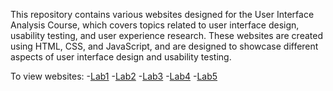 This repository contains various websites designed for the User Interface Analysis Course, 
which covers topics related to user interface design, usability testing, and user experience research. 
These websites are created using HTML, CSS, and JavaScript, 
and are designed to showcase different aspects of user interface design and usability testing.

To view websites: 
-[Lab1](https://oz7ekin.github.io/lab1/index.html)
-[Lab2](https://oz7ekin.github.io/lab2/index.html)
-[Lab3](https://oz7ekin.github.io/lab3/index.html)
-[Lab4](https://oz7ekin.github.io/lab4/index.html)
-[Lab5](https://oz7ekin.github.io/lab5/index.html)

